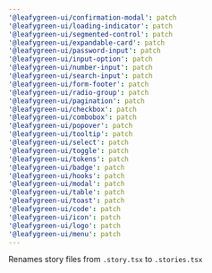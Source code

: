 ```yaml
---
'@leafygreen-ui/confirmation-modal': patch
'@leafygreen-ui/loading-indicator': patch
'@leafygreen-ui/segmented-control': patch
'@leafygreen-ui/expandable-card': patch
'@leafygreen-ui/password-input': patch
'@leafygreen-ui/input-option': patch
'@leafygreen-ui/number-input': patch
'@leafygreen-ui/search-input': patch
'@leafygreen-ui/form-footer': patch
'@leafygreen-ui/radio-group': patch
'@leafygreen-ui/pagination': patch
'@leafygreen-ui/checkbox': patch
'@leafygreen-ui/combobox': patch
'@leafygreen-ui/popover': patch
'@leafygreen-ui/tooltip': patch
'@leafygreen-ui/select': patch
'@leafygreen-ui/toggle': patch
'@leafygreen-ui/tokens': patch
'@leafygreen-ui/badge': patch
'@leafygreen-ui/hooks': patch
'@leafygreen-ui/modal': patch
'@leafygreen-ui/table': patch
'@leafygreen-ui/toast': patch
'@leafygreen-ui/code': patch
'@leafygreen-ui/icon': patch
'@leafygreen-ui/logo': patch
'@leafygreen-ui/menu': patch
---
```


Renames story files from `.story.tsx` to `.stories.tsx`
